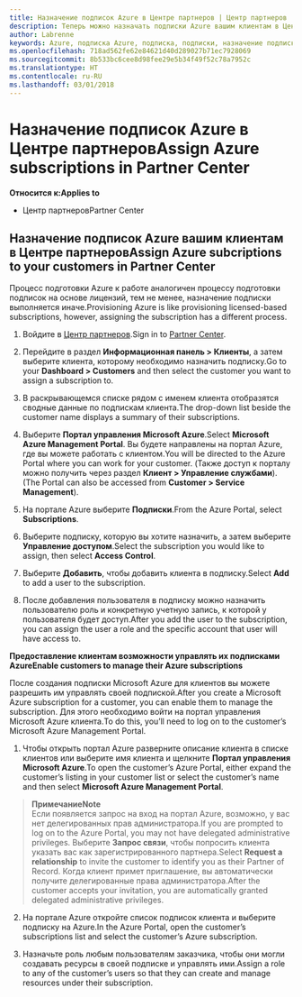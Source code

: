 ```yaml
---
title: Назначение подписок Azure в Центре партнеров | Центр партнеров
description: Теперь можно назначать подписки Azure вашим клиентам в Центре партнеров. Кроме того, можно предоставить им возможность самостоятельного управления подписками
author: Labrenne
keywords: Azure, подписка Azure, подписка, подписки, назначение подписки, управление подпиской Azure
ms.openlocfilehash: 718ad562fe62e84621d40d289027b71ec7928069
ms.sourcegitcommit: 8b533bc6cee8d98fee29e5b34f49f52c78a7952c
ms.translationtype: HT
ms.contentlocale: ru-RU
ms.lasthandoff: 03/01/2018
---
```

# <a name="assign-azure-subscriptions-in-partner-center"></a><span data-ttu-id="ca1c3-104">Назначение подписок Azure в Центре партнеров</span><span class="sxs-lookup"><span data-stu-id="ca1c3-104">Assign Azure subscriptions in Partner Center</span></span>

**<span data-ttu-id="ca1c3-105">Относится к:</span><span class="sxs-lookup"><span data-stu-id="ca1c3-105">Applies to</span></span>**

-  <span data-ttu-id="ca1c3-106">Центр партнеров</span><span class="sxs-lookup"><span data-stu-id="ca1c3-106">Partner Center</span></span>
 
## <a name="assign-azure-subcriptions-to-your-customers-in-partner-center"></a><span data-ttu-id="ca1c3-107">Назначение подписок Azure вашим клиентам в Центре партнеров</span><span class="sxs-lookup"><span data-stu-id="ca1c3-107">Assign Azure subcriptions to your customers in Partner Center</span></span>

<span data-ttu-id="ca1c3-108">Процесс подготовки Azure к работе аналогичен процессу подготовки подписок на основе лицензий, тем не менее, назначение подписки выполняется иначе.</span><span class="sxs-lookup"><span data-stu-id="ca1c3-108">Provisioning Azure is like provisioning licensed-based subscriptions, however, assigning the subscription has a different process.</span></span>
 
1. <span data-ttu-id="ca1c3-109">Войдите в [Центр партнеров](https://na01.safelinks.protection.outlook.com/?url=https%3A%2F%2Fpartnercenter.microsoft.com%2F&data=02%7C01%7Cv-keimag%40microsoft.com%7C6f107d2337fa483b078e08d4efba2d13%7C72f988bf86f141af91ab2d7cd011db47%7C1%7C0%7C636397030307982666&sdata=jViWaoT04hVO10MpiduZoNV95Iv%2B4RX3wpVd028RHSU%3D&reserved=0).</span><span class="sxs-lookup"><span data-stu-id="ca1c3-109">Sign in to [Partner Center](https://na01.safelinks.protection.outlook.com/?url=https%3A%2F%2Fpartnercenter.microsoft.com%2F&data=02%7C01%7Cv-keimag%40microsoft.com%7C6f107d2337fa483b078e08d4efba2d13%7C72f988bf86f141af91ab2d7cd011db47%7C1%7C0%7C636397030307982666&sdata=jViWaoT04hVO10MpiduZoNV95Iv%2B4RX3wpVd028RHSU%3D&reserved=0).</span></span>

2. <span data-ttu-id="ca1c3-110">Перейдите в раздел **Информационная панель > Клиенты**, а затем выберите клиента, которому необходимо назначить подписку.</span><span class="sxs-lookup"><span data-stu-id="ca1c3-110">Go to your **Dashboard > Customers** and then select the customer you want to assign a subscription to.</span></span>

3. <span data-ttu-id="ca1c3-111">В раскрывающемся списке рядом с именем клиента отобразятся сводные данные по подпискам клиента.</span><span class="sxs-lookup"><span data-stu-id="ca1c3-111">The drop-down list beside the customer name displays a summary of their subscriptions.</span></span>

4. <span data-ttu-id="ca1c3-112">Выберите **Портал управления Microsoft Azure**.</span><span class="sxs-lookup"><span data-stu-id="ca1c3-112">Select **Microsoft Azure Management Portal**.</span></span> <span data-ttu-id="ca1c3-113">Вы будете направлены на портал Azure, где вы можете работать с клиентом.</span><span class="sxs-lookup"><span data-stu-id="ca1c3-113">You will be directed to the Azure Portal where you can work for your customer.</span></span> <span data-ttu-id="ca1c3-114">(Также доступ к порталу можно получить через раздел **Клиент > Управление службами**).</span><span class="sxs-lookup"><span data-stu-id="ca1c3-114">(The Portal can also be accessed from **Customer > Service Management**).</span></span>

5. <span data-ttu-id="ca1c3-115">На портале Azure выберите **Подписки**.</span><span class="sxs-lookup"><span data-stu-id="ca1c3-115">From the Azure Portal, select **Subscriptions**.</span></span>

6. <span data-ttu-id="ca1c3-116">Выберите подписку, которую вы хотите назначить, а затем выберите **Управление доступом**.</span><span class="sxs-lookup"><span data-stu-id="ca1c3-116">Select the subscription you would like to assign, then select **Access Control**.</span></span>

7. <span data-ttu-id="ca1c3-117">Выберите **Добавить**, чтобы добавить клиента в подписку.</span><span class="sxs-lookup"><span data-stu-id="ca1c3-117">Select **Add** to add a user to the subscription.</span></span> 

8. <span data-ttu-id="ca1c3-118">После добавления пользователя в подписку можно назначить пользователю роль и конкретную учетную запись, к которой у пользователя будет доступ.</span><span class="sxs-lookup"><span data-stu-id="ca1c3-118">After you add the user to the subscription, you can assign the user a role and the specific account that user will have access to.</span></span> 

**<span data-ttu-id="ca1c3-119">Предоставление клиентам возможности управлять их подписками Azure</span><span class="sxs-lookup"><span data-stu-id="ca1c3-119">Enable customers to manage their Azure subscriptions</span></span>**

<span data-ttu-id="ca1c3-120">После создания подписки Microsoft Azure для клиентов вы можете разрешить им управлять своей подпиской.</span><span class="sxs-lookup"><span data-stu-id="ca1c3-120">After you create a Microsoft Azure subscription for a customer, you can enable them to manage the subscription.</span></span> <span data-ttu-id="ca1c3-121">Для этого необходимо войти на портал управления Microsoft Azure клиента.</span><span class="sxs-lookup"><span data-stu-id="ca1c3-121">To do this, you’ll need to log on to the customer’s Microsoft Azure Management Portal.</span></span> 

1.  <span data-ttu-id="ca1c3-122">Чтобы открыть портал Azure разверните описание клиента в списке клиентов или выберите имя клиента и щелкните **Портал управления Microsoft Azure**.</span><span class="sxs-lookup"><span data-stu-id="ca1c3-122">To open the customer’s Azure Portal, either expand the customer’s listing in your customer list or select the customer’s name and then select **Microsoft Azure Management Portal**.</span></span>
    
 >**<span data-ttu-id="ca1c3-123">Примечание</span><span class="sxs-lookup"><span data-stu-id="ca1c3-123">Note</span></span>** <br> <span data-ttu-id="ca1c3-124">Если появляется запрос на вход на портал Azure, возможно, у вас нет делегированных прав администратора.</span><span class="sxs-lookup"><span data-stu-id="ca1c3-124">If you are prompted to log on to the Azure Portal, you may not have delegated administrative privileges.</span></span> <span data-ttu-id="ca1c3-125">Выберите **Запрос связи**, чтобы попросить клиента указать вас как зарегистрированного партнера.</span><span class="sxs-lookup"><span data-stu-id="ca1c3-125">Select **Request a relationship** to invite the customer to identify you as their Partner of Record.</span></span> <span data-ttu-id="ca1c3-126">Когда клиент примет приглашение, вы автоматически получите делегированные права администратора.</span><span class="sxs-lookup"><span data-stu-id="ca1c3-126">After the customer accepts your invitation, you are automatically granted delegated administrative privileges.</span></span> 

2.  <span data-ttu-id="ca1c3-127">На портале Azure откройте список подписок клиента и выберите подписку на Azure.</span><span class="sxs-lookup"><span data-stu-id="ca1c3-127">In the Azure Portal, open the customer’s subscriptions list and select the customer’s Azure subscription.</span></span>

3.  <span data-ttu-id="ca1c3-128">Назначьте роль любым пользователям заказчика, чтобы они могли создавать ресурсы в своей подписке и управлять ими.</span><span class="sxs-lookup"><span data-stu-id="ca1c3-128">Assign a role to any of the customer’s users so that they can create and manage resources under their subscription.</span></span>


